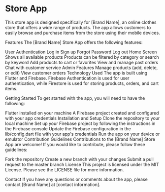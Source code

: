 # Store App
This store app is designed specifically for [Brand Name], an online clothes store that offers a wide range of products. The app allows customers to easily browse and purchase items from the store using their mobile devices.

Features
The [Brand Name] Store App offers the following features:

User Authentication
Log in
Sign up
Forgot Password
Log out
Home Screen
Shows all available products
Products can be filtered by category or search by keyword
Add products to cart or favorites
View and manage past orders
Chat with customer service
Admin Features
Manage products (add, delete, or edit)
View customer orders
Technology Used
The app is built using Flutter and Firebase. Firebase Authentication is used for user authentication, while Firestore is used for storing products, orders, and cart items.

Getting Started
To get started with the app, you will need to have the following:

Flutter installed on your machine
A Firebase project created and configured with your app credentials
Installation and Setup
Clone the repository to your local machine
Set up your Firebase project by following the instructions in the Firebase console
Update the Firebase configuration in the lib/config.dart file with your app's credentials
Run the app on your device or emulator
Contribution Guidelines
Contributions to the [Brand Name] Store App are welcome! If you would like to contribute, please follow these guidelines:

Fork the repository
Create a new branch with your changes
Submit a pull request to the master branch
License
This project is licensed under the MIT License. Please see the LICENSE file for more information.

Contact
If you have any questions or comments about the app, please contact [Brand Name] at [contact information].
